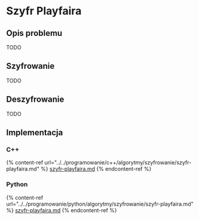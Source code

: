 # Szyfr Playfaira

## Opis problemu

TODO

## Szyfrowanie

TODO

## Deszyfrowanie

TODO

## Implementacja

### C++

{% content-ref url="../../programowanie/c++/algorytmy/szyfrowanie/szyfr-playfaira.md" %}
[szyfr-playfaira.md](../../programowanie/c++/algorytmy/szyfrowanie/szyfr-playfaira.md)
{% endcontent-ref %}

### Python

{% content-ref url="../../programowanie/python/algorytmy/szyfrowanie/szyfr-playfaira.md" %}
[szyfr-playfaira.md](../../programowanie/python/algorytmy/szyfrowanie/szyfr-playfaira.md)
{% endcontent-ref %}
